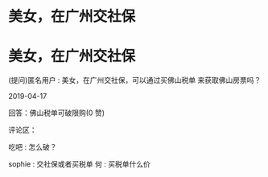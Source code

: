 # 美女，在广州交社保

# 美女，在广州交社保

(提问)匿名用户 : 美女，在广州交社保，可以通过买佛山税单 来获取佛山房票吗？

2019-04-17

回答：佛山税单可破限购(0 赞)

评论区：

吃吧 : 怎么破？

sophie : 交社保或者买税单 何 : 买税单什么价
